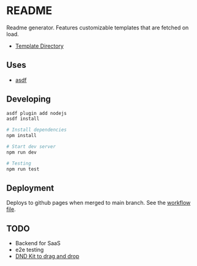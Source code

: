 # README

Readme generator. Features customizable templates that are fetched on load.

- [Template Directory](./public/templates)

## Uses

- [asdf](https://asdf-vm.com)

## Developing

```bash
asdf plugin add nodejs
asdf install

# Install dependencies
npm install

# Start dev server
npm run dev

# Testing
npm run test
```

## Deployment

Deploys to github pages when merged to main branch. See the [workflow file](/.github/workflows/gh-pages.yml).

## TODO

- Backend for SaaS
- e2e testing
- [DND Kit to drag and drop](https://dndkit.com)
